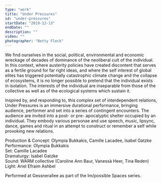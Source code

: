 ```yaml
---
type: "work"
title: "Under Pressures"
id: "under-pressures"
startDate: "2019-12-13"
endDate: ""
description: "" 
video: ""
photographer: "Betty Fleck"
---
```


We find ourselves in the social, political, environmental and economic wreckage of decades of dominance of the neoliberal cult of the individual. In this context, where austerity policies have created discontent that serves as a fertile ground for far right ideas, and where the self interest of global elites has triggered potentially catastrophic climate change and the collapse of ecosystems, it is no longer possible to pretend that the individual exists in isolation. The interests of the individual are inseparable from those of the collective as well as of the ecological systems which sustain it.

Inspired by, and responding to, this complex set of interdependent relations, Under Pressures is an immersive durational performance, bringing audience, performer and set into a series of contingent encounters. The audience are invited into a post- or pre- apocalyptic shelter occupied by an individual. They embody various personae and use speech, music, lipsync, dance, games and ritual in an attempt to construct or remember a self while provoking new relations.

Production & Concept: Olympia Bukkakis, Camille Lacadee, Isabel Gatzke  
Performance: Olympia Bukkakis  
Set: Camille Lacadee  
Dramaturgy: Isabel Gatzke  
Sound: WARM collective (Caroline Ann Baur, Vanessà Heer, Tina Reden)  
Light: Ariel Efraim Ashbel  

Performed at Gessnerallee as part of the Im/possible Spaces series. 
